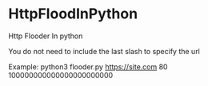 # HttpFloodInPython
Http Flooder In python

You do not need to include the last slash to specify the url


Example: python3 flooder.py https://site.com 80 100000000000000000000000
